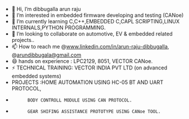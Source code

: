 - 👋 Hi, I’m dibbugalla arun raju
- 👀 I’m interested in embedded firmware developing and testing (CANoe)
- 🌱 I’m currently learning C,C++,EMBEDDED C,CAPL SCRIPTING,LINUX INTERNALS,PYTHON PROGRAMMING.
- 💞️ I’m looking to collaborate on automotive, EV & embedded related projects..
- 📫 How to reach me @www.linkedin.com/in/arun-raju-dibbugalla, @arundibbugala@gmail.com
- 😄 hands on experience : LPC2129, 8051, VECTOR CANoe.
- ⚡ TECHNICAL TRAINING: VECTOR INDIA PVT LTD (on advanced embedded systems)
- PROJECTS :HOME AUTOMATION USING HC-05 BT AND UART PROTOCOL,
-           BODY CONTROLL MODULE USING CAN PROTOCOL.
-           GEAR SHIFING ASSISTANCE PROTOTYPE USING CANoe TOOL.

<!---
dibbugalla/dibbugalla is a ✨ special ✨ repository because its `README.md` (this file) appears on your GitHub profile.
You can click the Preview link to take a look at your changes.
--->
